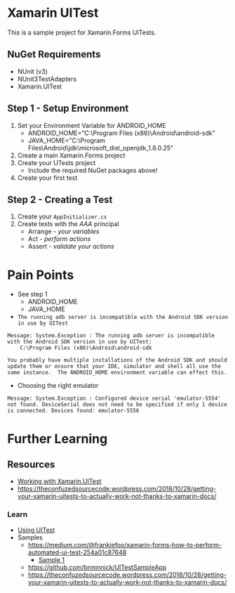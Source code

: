 # Xamarin UITest

This is a sample project for Xamarin.Forms UITests.

## NuGet Requirements
* NUnit (v3)
* NUnit3TestAdapters
* Xamarin.UITest

## Step 1 - Setup Environment
1. Set your Environment Variable for ANDROID_HOME
    * ANDROID_HOME="C:\Program Files (x86)\Android\android-sdk"
    * JAVA_HOME="C:\Program Files\Android\jdk\microsoft_dist_openjdk_1.8.0.25"
2. Create a main Xamarin.Forms project
3. Create your UTests project
    * Include the required NuGet packages above!
4. Create your first test

## Step 2 - Creating a Test
1. Create your ``AppInitializer.cs``
2. Create tests with the *AAA* principal
    * Arrange - _your variables_
    * Act - _perform actions_
    * Assert - _validate your actions_


# Pain Points
* See step 1
    * ANDROID_HOME
    * JAVA_HOME
* ``The running adb server is incompatible with the Android SDK version in use by UITest``
```
Message: System.Exception : The running adb server is incompatible with the Android SDK version in use by UITest: 
    C:\Program Files (x86)\Android\android-sdk

You probably have multiple installations of the Android SDK and should update them or ensure that your IDE, simulator and shell all use the same instance.  The ANDROID_HOME environment variable can effect this.
```

* Choosing the right emulator
```
Message: System.Exception : Configured device serial 'emulator-5554' not found. DeviceSerial does not need to be specified if only 1 device is connected. Devices found: emulator-5556
```

# Further Learning
## Resources
* [Working with Xamarin.UITest](https://docs.microsoft.com/en-us/appcenter/test-cloud/uitest/working-with)
* https://theconfuzedsourcecode.wordpress.com/2018/10/28/getting-your-xamarin-uitests-to-actually-work-not-thanks-to-xamarin-docs/

### Learn
* [Using UITest](https://developer.xamarin.com/samples/xamarin-forms/UsingUITest/)
* Samples
    * https://medium.com/@frankiefoo/xamarin-forms-how-to-perform-automated-ui-test-254a01c87648
        * [Sample 1](https://github.com/xyfoo/learn-xamarin-ui-test/blob/master/XamarinFormsHelloWorld.UITest/Tests.cs)
    * https://github.com/brminnick/UITestSampleApp
    * https://theconfuzedsourcecode.wordpress.com/2018/10/28/getting-your-xamarin-uitests-to-actually-work-not-thanks-to-xamarin-docs/
